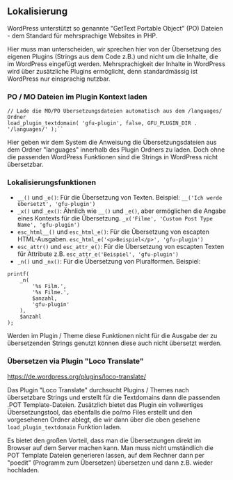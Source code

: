 ## Lokalisierung

WordPress unterstützt so genannte "GetText Portable Object" (PO) Dateien - dem Standard für mehrsprachige Websites in PHP.

Hier muss man unterscheiden, wir sprechen hier von der Übersetzung des eigenen Plugins (Strings aus dem Code z.B.) und nicht um die Inhalte, die im WordPress eingefügt werden.
Mehrsprachigkeit der Inhalte in WordPress wird über zusätzliche Plugins ermöglicht, denn standardmässig ist WordPress nur einsprachig nutzbar.

### PO / MO Dateien im Plugin Kontext laden

```
// Lade die MO/PO Übersetzungsdateien automatisch aus dem /languages/ Ordner
load_plugin_textdomain( 'gfu-plugin', false, GFU_PLUGIN_DIR . '/languages/' );``
```

Hier geben wir dem System die Anweisung die Übersetzungsdateien aus dem Ordner "languages" innerhalb des Plugin Ordners zu laden.
Doch ohne die passenden WordPress Funktionen sind die Strings in WordPress nicht übersetzbar.

### Lokalisierungsfunktionen

- `__()` und `_e()`: Für die Übersetzung von Texten. Beispiel: `__('Ich werde übersetzt', 'gfu-plugin')`
- `_x()` und `_ex()`: Ähnlich wie `__()` und `_e()`, aber ermöglichen die Angabe eines Kontexts für die Übersetzung. `_x('Filme', 'Custom Post Type Name', 'gfu-plugin')`
- `esc_html__()` und `esc_html_e()`: Für die Übersetzung von escapten HTML-Ausgaben. `esc_html_e('<p>Beispiel</p>', 'gfu-plugin')`
- `esc_attr()` und `esc_attr_e()`: Für die Übersetzung von escapten Texten für Attribute z.B. `esc_attr_e('Beispiel', 'gfu-plugin')`
- `_n()` und `_nx()`: Für die Übersetzung von Pluralformen. Beispiel:

```
printf(
    _n(
        '%s Film.',
        '%s Filme.',
        $anzahl,
        'gfu-plugin'
    ),
    $anzahl
);
```

Werden im Plugin / Theme diese Funktionen nicht für die Ausgabe der zu übersetzenden Strings genutzt können diese auch nicht übersetzt werden.

### Übersetzen via Plugin "Loco Translate"

https://de.wordpress.org/plugins/loco-translate/

Das Plugin "Loco Translate" durchsucht Plugins / Themes nach übersetzbare Strings und erstellt für die Textdomains dann die passenden .POT Template-Dateien.
Zusätzlich bietet das Plugin ein vollwertiges Übersetzungstool, das ebenfalls die po/mo Files erstellt und den vorgesehenen Ordner ablegt, die wir dann über die oben gesehene `load_plugin_textdomain` Funktion laden.

Es bietet den großen Vorteil, dass man die Übersetzungen direkt im Browser auf dem Server machen kann. Man muss nicht umständlich die POT Template Dateien generieren lassen, auf dem Rechner dann per "poedit" (Programm zum Übersetzen) übersetzen und dann z.B. wieder hochladen.
